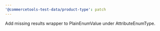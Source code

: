 ```yaml
---
'@commercetools-test-data/product-type': patch
---
```


Add missing results wrapper to PlainEnumValue under AttributeEnumType.
